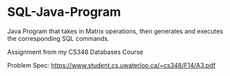 # SQL-Java-Program
Java Program that takes in Matrix operations, then generates and executes the corresponding SQL commands.

Assignment from my CS348 Databases Course

Problem Spec: https://www.student.cs.uwaterloo.ca/~cs348/F14/A3.pdf

